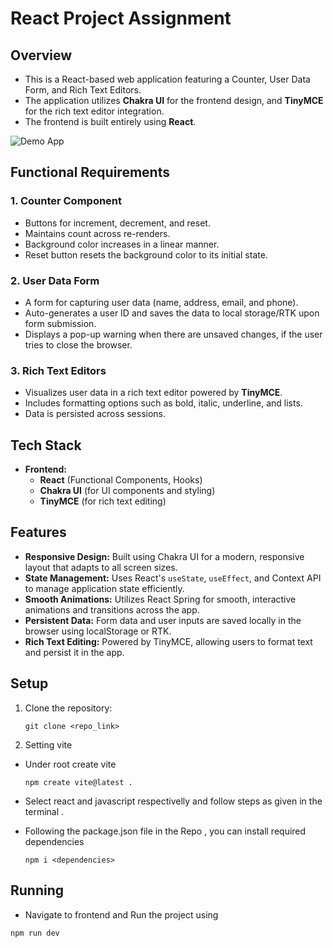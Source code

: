 # React Project Assignment

## Overview
- This is a React-based web application featuring a Counter, User Data Form, and Rich Text Editors. 
- The application utilizes **Chakra UI** for the frontend design, and **TinyMCE** for the rich text editor integration. 
- The frontend is built entirely using **React**.

![Demo App](frontend/public/screenshot-for-readme.png) 

## Functional Requirements

### 1. Counter Component
- Buttons for increment, decrement, and reset.
- Maintains count across re-renders.
- Background color increases in a linear manner.
- Reset button resets the background color to its initial state.

### 2. User Data Form
- A form for capturing user data (name, address, email, and phone).
- Auto-generates a user ID and saves the data to local storage/RTK upon form submission.
- Displays a pop-up warning when there are unsaved changes, if the user tries to close the browser.

### 3. Rich Text Editors
- Visualizes user data in a rich text editor powered by **TinyMCE**.
- Includes formatting options such as bold, italic, underline, and lists.
- Data is persisted across sessions.


## Tech Stack
- **Frontend:**
  - **React** (Functional Components, Hooks)
  - **Chakra UI** (for UI components and styling)
  - **TinyMCE** (for rich text editing)

## Features
- **Responsive Design:** Built using Chakra UI for a modern, responsive layout that adapts to all screen sizes.
- **State Management:** Uses React's `useState`, `useEffect`, and Context API to manage application state efficiently.
- **Smooth Animations:** Utilizes React Spring for smooth, interactive animations and transitions across the app.
- **Persistent Data:** Form data and user inputs are saved locally in the browser using localStorage or RTK.
- **Rich Text Editing:** Powered by TinyMCE, allowing users to format text and persist it in the app.

## Setup

1. Clone the repository:
   ```shell
   git clone <repo_link>
   ```
2. Setting vite
 
- Under root create vite 
  ```shell
  npm create vite@latest .
  ```
- Select react and javascript respectivelly  and follow steps as given in the terminal .

- Following the package.json file in the Repo , you can install required dependencies 
  ```shell
  npm i <dependencies>
  ```

## Running

-  Navigate to frontend and Run the project using 
  ```shell
  npm run dev
  ```